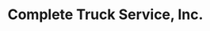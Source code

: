 ---
title: "Complete Truck Service, Inc."
url: /wytheville/complete-truck-service-inc/
shop: Autowerkstatt
---
